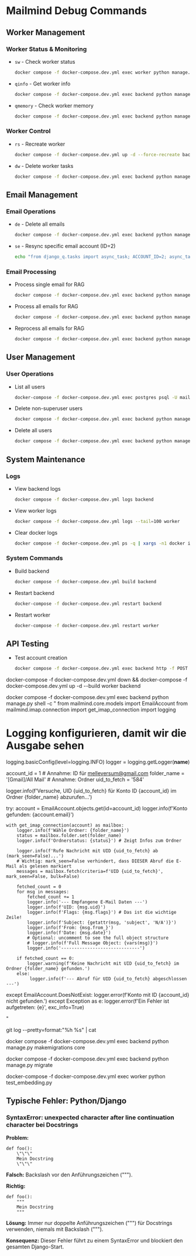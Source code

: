 # Mailmind Debug Commands

## Worker Management
### Worker Status & Monitoring
- `sw` - Check worker status
  ```bash
  docker compose -f docker-compose.dev.yml exec worker python manage.py qmonitor
  ```
- `qinfo` - Get worker info
  ```bash
  docker compose -f docker-compose.dev.yml exec backend python manage.py qinfo
  ```
- `qmemory` - Check worker memory
  ```bash
  docker compose -f docker-compose.dev.yml exec backend python manage.py qmemory
  ```

### Worker Control
- `rs` - Recreate worker
  ```bash
  docker compose -f docker-compose.dev.yml up -d --force-recreate backend worker
  ```
- `dw` - Delete worker tasks
  ```bash
  docker compose -f docker-compose.dev.yml exec backend python manage.py shell -c "from django_q.models import Schedule, Success, Failure, OrmQ; sq_del, _ = Schedule.objects.all().delete(); suq_del, _ = Success.objects.all().delete(); fq_del, _ = Failure.objects.all().delete(); oq_del, _ = OrmQ.objects.all().delete(); print(f'Deleted {sq_del} Schedules, {suq_del} Success records, {fq_del} Failure records, {oq_del} OrmQ queue items.')"
  ```

## Email Management
### Email Operations
- `de` - Delete all emails
  ```bash
  docker compose -f docker-compose.dev.yml exec backend python manage.py shell -c "from mailmind.core.models import Email; deleted_count, _ = Email.objects.all().delete(); print(f'Deleted {deleted_count} emails.')"
  ```
- `se` - Resync specific email account (ID=2)
  ```bash
  echo "from django_q.tasks import async_task; ACCOUNT_ID=2; async_task('mailmind.imap.sync.sync_account', ACCOUNT_ID); print(f'Sync task queued for account ID: {ACCOUNT_ID}')" | docker compose -f docker-compose.dev.yml exec -T backend python manage.py shell
  ```

### Email Processing
- Process single email for RAG
  ```bash
  docker compose -f docker-compose.dev.yml exec backend python manage.py process_emails_for_rag --email-id <ID>
  ```
- Process all emails for RAG
  ```bash
  docker compose -f docker-compose.dev.yml exec backend python manage.py process_emails_for_rag --all
  ```
- Reprocess all emails for RAG
  ```bash
  docker compose -f docker-compose.dev.yml exec backend python manage.py process_emails_for_rag --reprocess
  ```

## User Management
### User Operations
- List all users
  ```bash
  docker-compose -f docker-compose.dev.yml exec postgres psql -U mailmind -d mailmind -c "SELECT id, email FROM core_user;"
  ```
- Delete non-superuser users
  ```bash
  docker compose -f docker-compose.dev.yml exec backend python manage.py shell -c "from django.contrib.auth import get_user_model; User = get_user_model(); num_deleted, _ = User.objects.exclude(is_superuser=True).delete(); print(f'Deleted {num_deleted} non-superuser users.')"
  ```
- Delete all users
  ```bash
  docker compose -f docker-compose.dev.yml exec backend python manage.py shell -c "from django.contrib.auth import get_user_model; User = get_user_model(); count, _ = User.objects.all().delete(); print(f'{count} users deleted.')"
  ```

## System Maintenance
### Logs
- View backend logs
  ```bash
  docker compose -f docker-compose.dev.yml logs backend
  ```
- View worker logs
  ```bash
  docker compose -f docker-compose.dev.yml logs --tail=100 worker
  ```
- Clear docker logs
  ```bash
  docker compose -f docker-compose.dev.yml ps -q | xargs -n1 docker inspect --format='{{.LogPath}}' | xargs sudo truncate -s 0
  ```

### System Commands
- Build backend
  ```bash
  docker compose -f docker-compose.dev.yml build backend
  ```
- Restart backend
  ```bash
  docker-compose -f docker-compose.dev.yml restart backend
  ```
- Restart worker
  ```bash
  docker-compose -f docker-compose.dev.yml restart worker
  ```

## API Testing
- Test account creation
  ```bash
  docker compose -f docker-compose.dev.yml exec backend http -f POST localhost:8000/api/v1/accounts/ "Authorization: Token 0c2bcbf28ce60bb904bbc743cf9e76e98a63ea36" email=melleprise@gmail.com password=A33b4321 imap_server=imap.gmail.com imap_port:=993 imap_use_ssl:=true smtp_server=smtp.gmail.com smtp_port:=587 smtp_use_tls:=true username=melleprise@gmail.com provider=custom name=melleprise
  ```

docker-compose -f docker-compose.dev.yml down && docker-compose -f docker-compose.dev.yml up -d --build worker backend

docker compose -f docker-compose.dev.yml exec backend python manage.py shell -c "
from mailmind.core.models import EmailAccount
from mailmind.imap.connection import get_imap_connection
import logging

# Logging konfigurieren, damit wir die Ausgabe sehen
logging.basicConfig(level=logging.INFO)
logger = logging.getLogger(__name__)

account_id = 1  # Annahme: ID für melleversum@gmail.com
folder_name = '[Gmail]/All Mail' # Annahme: Ordner
uid_to_fetch = '584'

logger.info(f'Versuche, UID {uid_to_fetch} für Konto ID {account_id} im Ordner {folder_name} abzurufen...')

try:
    account = EmailAccount.objects.get(id=account_id)
    logger.info(f'Konto gefunden: {account.email}')

    with get_imap_connection(account) as mailbox:
        logger.info(f'Wähle Ordner: {folder_name}')
        status = mailbox.folder.set(folder_name)
        logger.info(f'Ordnerstatus: {status}') # Zeigt Infos zum Ordner
        
        logger.info(f'Rufe Nachricht mit UID {uid_to_fetch} ab (mark_seen=False)...')
        # Wichtig: mark_seen=False verhindert, dass DIESER Abruf die E-Mail als gelesen markiert
        messages = mailbox.fetch(criteria=f'UID {uid_to_fetch}', mark_seen=False, bulk=False) 

        fetched_count = 0
        for msg in messages:
            fetched_count += 1
            logger.info('--- Empfangene E-Mail Daten ---')
            logger.info(f'UID: {msg.uid}')
            logger.info(f'Flags: {msg.flags}') # Das ist die wichtige Zeile!
            logger.info(f'Subject: {getattr(msg, 'subject', 'N/A')}')
            logger.info(f'From: {msg.from_}')
            logger.info(f'Date: {msg.date}')
            # Optional: uncomment to see the full object structure
            # logger.info(f'Full Message Object: {vars(msg)}') 
            logger.info('------------------------------')

        if fetched_count == 0:
            logger.warning(f'Keine Nachricht mit UID {uid_to_fetch} im Ordner {folder_name} gefunden.')
        else:
             logger.info(f'--- Abruf für UID {uid_to_fetch} abgeschlossen ---')


except EmailAccount.DoesNotExist:
    logger.error(f'Konto mit ID {account_id} nicht gefunden.')
except Exception as e:
    logger.error(f'Ein Fehler ist aufgetreten: {e}', exc_info=True)

"


git log --pretty=format:"%h %s" | cat



docker compose -f docker-compose.dev.yml exec backend python manage.py makemigrations core

docker compose -f docker-compose.dev.yml exec backend python manage.py migrate

docker-compose -f docker-compose.dev.yml exec worker python test_embedding.py

## Typische Fehler: Python/Django

### SyntaxError: unexpected character after line continuation character bei Docstrings

**Problem:**

    def foo():
        \"\"\"
        Mein Docstring
        \"\"\"

**Falsch:** Backslash vor den Anführungszeichen (\"\"\").

**Richtig:**

    def foo():
        """
        Mein Docstring
        """

**Lösung:**
Immer nur doppelte Anführungszeichen (""") für Docstrings verwenden, niemals mit Backslash (\"\"").

**Konsequenz:**
Dieser Fehler führt zu einem SyntaxError und blockiert den gesamten Django-Start.

